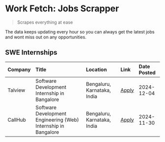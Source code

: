 # Work Fetch: Jobs Scrapper
> Scrapes everything at ease

The data keeps updating every hour so you can always get the latest jobs and wont miss out on any opportunities.

## SWE Internships
<!--START_SECTION:workfetch-->
| Company   | Title                                                          | Location                    | Link                                                                                                                                                                                                                              | Date Posted   |
|:----------|:---------------------------------------------------------------|:----------------------------|:----------------------------------------------------------------------------------------------------------------------------------------------------------------------------------------------------------------------------------|:--------------|
| Talview   | Software Development Internship in Bangalore                   | Bengaluru, Karnataka, India | [Apply](https://in.linkedin.com/jobs/view/software-development-internship-in-bangalore-at-talview-4089000537?position=3&pageNum=0&refId=2sCwG83%2BLBLGo6wpXJ4Jmw%3D%3D&trackingId=9R7gzFaasEPuwOUa2KAg3A%3D%3D)                   | 2024-12-04    |
| CallHub   | Software Development Engineering (Web) Internship in Bangalore | Bengaluru, Karnataka, India | [Apply](https://in.linkedin.com/jobs/view/software-development-engineering-web-internship-in-bangalore-at-callhub-4088325113?position=2&pageNum=0&refId=2sCwG83%2BLBLGo6wpXJ4Jmw%3D%3D&trackingId=Lq%2Biqlv3rxxI76NRRtNFIA%3D%3D) | 2024-11-30    |
<!--END_SECTION:workfetch-->
